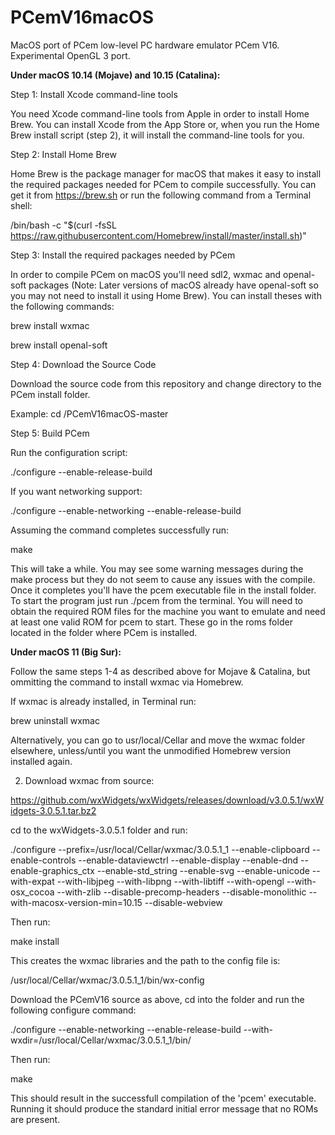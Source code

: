 # PCemV16macOS
MacOS port of PCem low-level PC hardware emulator PCem V16. Experimental OpenGL 3 port. 

**Under macOS 10.14 (Mojave) and 10.15 (Catalina):**

Step 1: Install Xcode command-line tools

You need Xcode command-line tools from Apple in order to install Home Brew. You can install Xcode from the App Store or, when you run the Home Brew install script (step 2), it will install the command-line tools for you.

Step 2: Install Home Brew

Home Brew is the package manager for macOS that makes it easy to install the required packages needed for PCem to compile successfully. You can get it from https://brew.sh or run the following command from a Terminal shell:

/bin/bash -c "$(curl -fsSL https://raw.githubusercontent.com/Homebrew/install/master/install.sh)"

Step 3: Install the required packages needed by PCem

In order to compile PCem on macOS you'll need sdl2, wxmac and openal-soft packages (Note: Later versions of macOS already have openal-soft so you may not need to install it using Home Brew). You can install theses with the following commands:

<brew install sdl2>

brew install wxmac

brew install openal-soft

Step 4: Download the Source Code

Download the source code from this repository and change directory to the PCem install folder.

Example: cd /PCemV16macOS-master

Step 5: Build PCem

Run the configuration script:

./configure --enable-release-build

If you want networking support:

./configure --enable-networking --enable-release-build

Assuming the command completes successfully run:

make

This will take a while. You may see some warning messages during the make process but they do not seem to cause any issues with the compile. Once it completes you'll have the pcem executable file in the install folder. To start the program just run ./pcem from the terminal. You will need to obtain the required ROM files for the machine you want to emulate and need at least one valid ROM for pcem to start. These go in the roms folder located in the folder where PCem is installed.

**Under macOS 11 (Big Sur):**

Follow the same steps 1-4 as described above for Mojave & Catalina, but ommitting the command to install wxmac via Homebrew.

If wxmac is already installed, in Terminal run:

brew uninstall wxmac

Alternatively, you can go to usr/local/Cellar and move the wxmac folder elsewhere, unless/until you want the unmodified Homebrew version installed again.

2. Download wxmac from source: 

https://github.com/wxWidgets/wxWidgets/releases/download/v3.0.5.1/wxWidgets-3.0.5.1.tar.bz2

cd to the wxWidgets-3.0.5.1 folder and run:

./configure --prefix=/usr/local/Cellar/wxmac/3.0.5.1_1 --enable-clipboard --enable-controls --enable-dataviewctrl --enable-display --enable-dnd --enable-graphics_ctx --enable-std_string --enable-svg --enable-unicode --with-expat --with-libjpeg --with-libpng --with-libtiff --with-opengl --with-osx_cocoa --with-zlib --disable-precomp-headers --disable-monolithic --with-macosx-version-min=10.15 --disable-webview

Then run:

make install

This creates the wxmac libraries and the path to the config file is:

/usr/local/Cellar/wxmac/3.0.5.1_1/bin/wx-config

Download the PCemV16 source as above, cd into the folder and run the following configure command:

./configure --enable-networking --enable-release-build --with-wxdir=/usr/local/Cellar/wxmac/3.0.5.1_1/bin/

Then run:

make

This should result in the successfull compilation of the 'pcem' executable. Running it should produce the standard initial error message that no ROMs are present.
